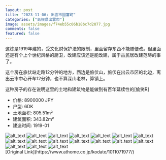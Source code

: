 ```yaml
---
layout: post
title: "2023-11-06: 出雲市国富町"
categories: ["島根県出雲市"]
image: assets/images/f74eb55c06b18bc7d2077.jpg
comments: false
featured: false
---
```

<p>这栋是1919年建的，受文化财保护法的限制，里面留存东西不能随便改。但里面还是有个上个世纪风格的厨卫，改建应该还是能改建，属于古民居改建范畴的事了。
	
这个房在旅伏站走路12分钟的地方，西边是旅伏山，旅伏在出云市区的北边，离出云市中心开车12分钟，也不算深山老林，算镇上。
	
这种房子的存在说明这里的土地和建筑物是能做到有百年延续性的[偷笑R]</p>

* 价格: 8900000 JPY
* 户型: 6DK
* 土地面积: 805.51m²
* 建筑面积: 343.82m²
* 建造时间: 1919-01


<div class="scroll-container"><img src="/assets/images/3816a84da0d168a520276.jpg" alt="alt_text"/>
<img src="/assets/images/62422cc1f4cf14d9de9a3.jpg" alt="alt_text"/>
<img src="/assets/images/5bea262f74beb02590213.jpg" alt="alt_text"/>
<img src="/assets/images/dbb7b8827825be7a1d757.jpg" alt="alt_text"/>
<img src="/assets/images/3ca8a3444c85ddd7f76b7.jpg" alt="alt_text"/>
<img src="/assets/images/496cc1b2dc7924708b803.jpg" alt="alt_text"/>
<img src="/assets/images/85bdfd493f54e09daf2c2.jpg" alt="alt_text"/>
<img src="/assets/images/11d65e91d53410dd0ec80.jpg" alt="alt_text"/>
<img src="/assets/images/b8c0b4ef57307fe1e4307.jpg" alt="alt_text"/>
<img src="/assets/images/ff93651a419c138c5fc0b.jpg" alt="alt_text"/>
<img src="/assets/images/7f9babb7c7a876dcd64c4.jpg" alt="alt_text"/>
<img src="/assets/images/0068c4687de66c1574f8f.jpg" alt="alt_text"/>
<img src="/assets/images/16e1379ad00c40a945072.jpg" alt="alt_text"/>
<img src="/assets/images/fbad00c1f917c75237386.jpg" alt="alt_text"/>
<img src="/assets/images/803202dc447f59fbf1a37.jpg" alt="alt_text"/>
<img src="/assets/images/1aefd4103a4a6b3832f30.jpg" alt="alt_text"/>
<img src="/assets/images/87494dd33c19e75ca21fe.jpg" alt="alt_text"/></div>
[Original Link](https://www.athome.co.jp/kodate/1011071977/)